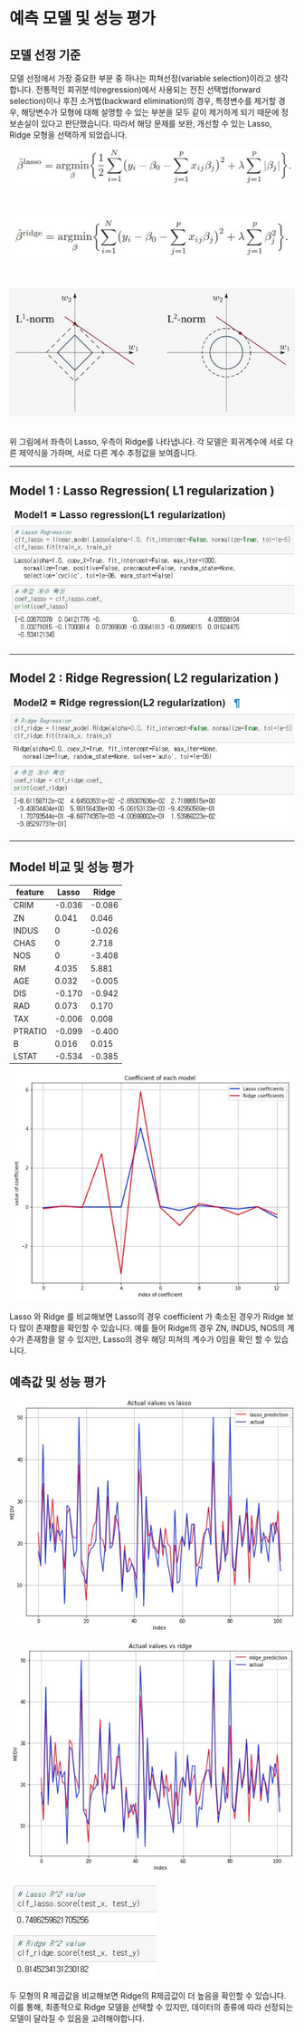 # 예측 모델 및 성능 평가

## 모델 선정 기준 

모델 선정에서 가장 중요한 부분 중 하나는 피쳐선정(variable selection)이라고 생각합니다. 
전통적인 회귀분석(regression)에서 사용되는 전진 선택법(forward selection)이나 후진 소거법(backward elimination)의 경우, 
특정변수를 제거할 경우, 해당변수가 모형에 대해 설명할 수 있는 부분을 모두 같이 제거하게 되기 때문에 정보손실이 있다고 판단했습니다. 
따라서 해당 문제를 보완, 개선할 수 있는 Lasso, Ridge 모형을 선택하게 되었습니다. 

![formula01](/pictures/formula01.JPG)

<br />

![formula02](/pictures/formula02.JPG)


<br />

![figure00](/pictures/model00.JPG)

<br />
위 그림에서 좌측이 Lasso, 우측이 Ridge를 나타냅니다. 
각 모델은 회귀계수에 서로 다른 제약식을 가하며, 서로 다른 계수 추정값을 보여줍니다. 

------------------------------------------

## Model 1 : Lasso Regression( L1 regularization )

![figure01](/pictures/model01.JPG)

------------------------------------------

## Model 2 : Ridge Regression( L2 regularization )

![figure02](/pictures/model02.JPG)

-----------------------------------------

## Model 비교 및 성능 평가 

feature | Lasso | Ridge
--------|-------|------
CRIM | -0.036 | -0.086
ZN | 0.041 | 0.046
INDUS | 0 | -0.026
CHAS | 0 | 2.718
NOS | 0 | -3.408
RM | 4.035 | 5.881
AGE | 0.032 | -0.005
DIS | -0.170 | -0.942
RAD | 0.073 | 0.170
TAX | -0.006 | 0.008
PTRATIO | -0.099 | -0.400
B | 0.016 | 0.015
LSTAT | -0.534 | -0.385

![figure03](/pictures/model03.JPG)


Lasso 와 Ridge 를 비교해보면 Lasso의 경우 coefficient 가 축소된 경우가 Ridge 보다 많이 존재함을 확인할 수 있습니다. 
예를 들어 Ridge의 경우 ZN, INDUS, NOS의 계수가 존재함을 알 수 있지만, 
Lasso의 경우 해당 피쳐의 계수가 0임을 확인 할 수 있습니다. 

## 예측값 및 성능 평가

![figure04](/pictures/model04.JPG)

![figure05](/pictures/model05.JPG)

![figure06](/pictures/model06.JPG)

두 모형의 R 제곱값을 비교해보면 Ridge의 R제곱값이 더 높음을 확인할 수 있습니다. 
이를 통해, 최종적으로 Ridge 모델을 선택할 수 있지만, 
데이터의 종류에 따라 선정되는 모델이 달라질 수 있음을 고려해야합니다. 



